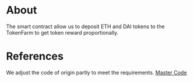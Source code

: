 # About
The smart contract allow us to deposit ETH and DAI tokens to the TokenFarm to get token reward proportionally.

# References
We adjust the code of origin partly to meet the requirements.
[Master Code](https://github.com/jspruance/block-explorer-tutorials/tree/main/apps/TreasuryProject)
